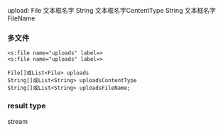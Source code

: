 upload:
File 文本框名字
String 文本框名字ContentType
String 文本框名字FileName

### 多文件 
```
<s:file name="uploads" label=>
<s:file name="uploads" label=>
```
```
File[]或List<File> uploads
String[]或List<String> uploadsContentType
String[]或List<String> uploadsFileName;
```

### result type
stream